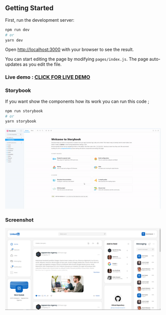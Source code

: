 ## Getting Started

First, run the development server:

```bash
npm run dev
# or
yarn dev
```

Open [http://localhost:3000](http://localhost:3000) with your browser to see the result.

You can start editing the page by modifying `pages/index.js`. The page auto-updates as you edit the file.


### Live demo : [CLICK FOR LIVE DEMO](https://localhost:3000)


### Storybook
If you want show the components how its work you can run this code ; 
```bash
npm run storybook
# or
yarn storybook
```

![alt text](public/readme/storybook.gif)


### Screenshot


![alt text](public/readme/linkedin-redesign.jpg)
